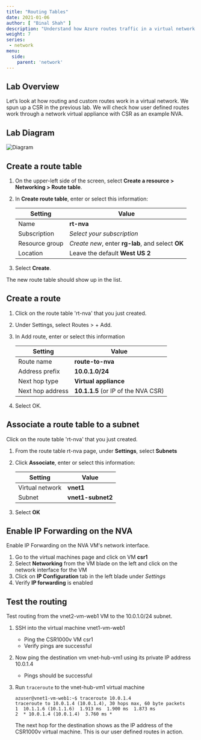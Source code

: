 ```yaml
---
title: "Routing Tables"
date: 2021-01-06
author: [ "Binal Shah" ]
description: "Understand how Azure routes traffic in a virtual network and how user defined routes can be used to change the default behaviour."
weight: 7
series:
 - network
menu:
  side:
    parent: 'network'
---
```


## Lab Overview

Let’s look at how routing and custom routes work in a virtual network. We spun up a CSR in the previous lab. We will check how user defined routes work through a network virtual appliance with CSR as an example NVA.

## Lab Diagram

![Diagram](/network/images/lab07-01-summary.png)

## Create a route table

1. On the upper-left side of the screen, select **Create a resource > Networking > Route table**.
1. In **Create route table**, enter or select this information:

    | **Setting** | **Value** |
    |---|---|
    | Name | **rt-nva** |
    | Subscription | _Select your subscription_ |
    | Resource group | *Create new*, enter **rg-lab**, and select **OK** |
    | Location | Leave the default **West US 2** |

3. Select **Create**.

The new route table should show up in the list.

## Create a route

1. Click on the route table 'rt-nva' that you just created.
1. Under Settings, select Routes > + Add.
1. In Add route, enter or select this information

    | **Setting** | **Value** |
    |---|---|
    | Route name | **route-to-nva** |
    | Address prefix | **10.0.1.0/24** |
    | Next hop type | **Virtual appliance** |
    | Next hop address | **10.1.1.5** (or IP of the NVA CSR) |

1. Select OK.

## Associate a route table to a subnet

Click on the route table 'rt-nva' that you just created.

1. From the route table rt-nva page, under **Settings**, select **Subnets**
1. Click **Associate**, enter or select this information:

    | **Setting** | **Value** |
    |---|---|
    | Virtual network | **vnet1** |
    | Subnet | **vnet1-subnet2** |

1. Select **OK**

## Enable IP Forwarding on the NVA

Enable IP Forwarding on the NVA VM's network interface.

1. Go to the virtual machines page and click on VM **csr1**
1. Select **Networking** from the VM blade on the left and click on the network interface for the VM
1. Click on **IP Configuration** tab in the left blade under _Settings_
1. Verify **IP forwarding** is enabled

## Test the routing

Test routing from the vnet2-vm-web1 VM to the 10.0.1.0/24 subnet.

1. SSH into the virtual machine vnet1-vm-web1
    * Ping the CSR1000v VM csr1
    * Verify pings are successful
2. Now ping the destination vm vnet-hub-vm1 using its private IP address 10.0.1.4
    * Pings should be successful
3. Run `traceroute` to the vnet-hub-vm1 virtual machine

    ```text
    azuser@vnet1-vm-web1:~$ traceroute 10.0.1.4
    traceroute to 10.0.1.4 (10.0.1.4), 30 hops max, 60 byte packets
    1  10.1.1.6 (10.1.1.6)  1.913 ms  1.900 ms  1.873 ms
    2  * 10.0.1.4 (10.0.1.4)  3.760 ms *
    ```

    The next hop for the destination shows as the IP address of the CSR1000v virtual machine. This is our user defined routes in action.
